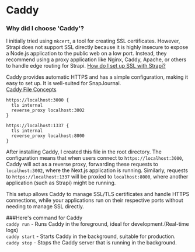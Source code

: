 # Caddy

### Why did I choose 'Caddy'?
I initially tried using `mkcert`, a tool for creating SSL certificates. However, Strapi does not support SSL directly because it is highly insecure to expose a Node.js application to the public web on a low port. Instead, they recommend using a proxy application like Nginx, Caddy, Apache, or others to handle edge routing for Strapi. [How do I set up SSL with Strapi?](https://docs.strapi.io/dev-docs/faq#how-do-i-setup-ssl-with-strapi)

Caddy provides automatic HTTPS and has a simple configuration, making it easy to set up. It is well-suited for SnapJournal.  
[Caddy File Concepts](https://caddyserver.com/docs/caddyfile/concepts)

```caddyfile
https://localhost:3000 {
  tls internal
  reverse_proxy localhost:3002
}

https://localhost:1337 {
  tls internal
  reverse_proxy localhost:8000
}
```
After installing Caddy, I created this file in the root directory. The configuration means that when users connect to `https://localhost:3000`, Caddy will act as a reverse proxy, forwarding these requests to `localhost:3002`, where the Next.js application is running. Similarly, requests to `https://localhost:1337` will be proxied to `localhost:8000`, where another application (such as Strapi) might be running.

This setup allows Caddy to manage SSL/TLS certificates and handle HTTPS connections, while your applications run on their respective ports without needing to manage SSL directly.  

###Here's command for Caddy  
`caddy run`  - Runs Caddy in the foreground, ideal for development.(Real-time logs)  
`caddy start`  - Starts Caddy in the background, suitable for production.  
`caddy stop`  - Stops the Caddy server that is running in the background.
